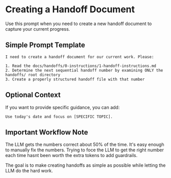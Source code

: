 # Creating a Handoff Document

Use this prompt when you need to create a new handoff document to capture your current progress.

## Simple Prompt Template

```
I need to create a handoff document for our current work. Please:

1. Read the docs/handoffs/0-instructions/1-handoff-instructions.md
2. Determine the next sequential handoff number by examining ONLY the handoffs/ root directory
3. Create a properly structured handoff file with that number
```


## Optional Context

If you want to provide specific guidance, you can add:

```
Use today's date and focus on [SPECIFIC TOPIC].
```

## Important Workflow Note

The LLM gets the numbers correct about 50% of the time. It's easy enough to manually fix the numbers. Trying to foce the LLM to get the right number each time hasnt been worth the extra tokens to add guardrails.  

The goal is to make creating handoffs as simple as possible while letting the LLM do the hard work.